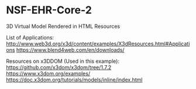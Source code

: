 # NSF-EHR-Core-2
3D Virtual Model Rendered in HTML
Resources

List of Applications:
http://www.web3d.org/x3d/content/examples/X3dResources.html#Applications
https://www.blend4web.com/en/downloads/

Resources on x3DDOM (Used in this example):
https://github.com/x3dom/x3dom/tree/1.7.2
https://www.x3dom.org/examples/
https://doc.x3dom.org/tutorials/models/inline/index.html

